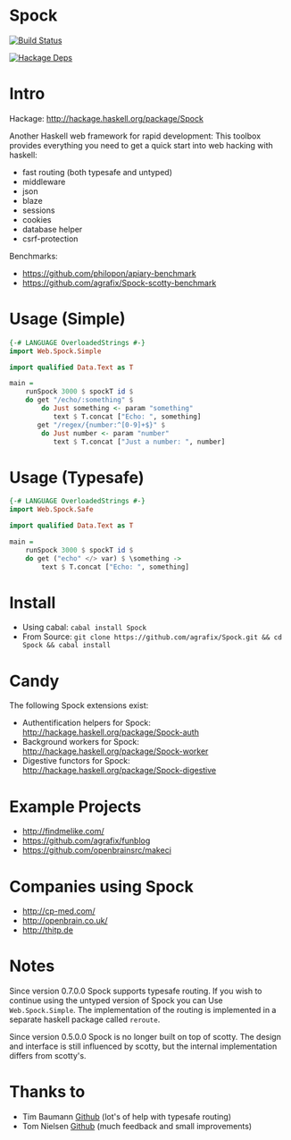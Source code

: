 Spock
=====

[![Build Status](https://travis-ci.org/agrafix/Spock.svg)](https://travis-ci.org/agrafix/Spock)

[![Hackage Deps](https://img.shields.io/hackage-deps/v/Spock.svg)](http://packdeps.haskellers.com/reverse/Spock)

# Intro

Hackage: http://hackage.haskell.org/package/Spock

Another Haskell web framework for rapid development: This toolbox provides
everything you need to get a quick start into web hacking with haskell:

* fast routing (both typesafe and untyped)
* middleware
* json
* blaze
* sessions
* cookies
* database helper
* csrf-protection

Benchmarks:

* https://github.com/philopon/apiary-benchmark
* https://github.com/agrafix/Spock-scotty-benchmark

# Usage (Simple)

```haskell
{-# LANGUAGE OverloadedStrings #-}
import Web.Spock.Simple

import qualified Data.Text as T

main =
	runSpock 3000 $ spockT id $
    do get "/echo/:something" $
        do Just something <- param "something"
           text $ T.concat ["Echo: ", something]
       get "/regex/{number:^[0-9]+$}" $
        do Just number <- param "number"
           text $ T.concat ["Just a number: ", number]
```

# Usage (Typesafe)

```haskell
{-# LANGUAGE OverloadedStrings #-}
import Web.Spock.Safe

import qualified Data.Text as T

main =
    runSpock 3000 $ spockT id $
    do get ("echo" </> var) $ \something ->
        text $ T.concat ["Echo: ", something]
```

# Install

* Using cabal: `cabal install Spock`
* From Source: `git clone https://github.com/agrafix/Spock.git && cd Spock && cabal install`

# Candy

The following Spock extensions exist:

* Authentification helpers for Spock: http://hackage.haskell.org/package/Spock-auth
* Background workers for Spock: http://hackage.haskell.org/package/Spock-worker
* Digestive functors for Spock: http://hackage.haskell.org/package/Spock-digestive

# Example Projects

* http://findmelike.com/
* https://github.com/agrafix/funblog
* https://github.com/openbrainsrc/makeci

# Companies using Spock

* http://cp-med.com/
* http://openbrain.co.uk/
* http://thitp.de

# Notes

Since version 0.7.0.0 Spock supports typesafe routing. If you wish to continue using the untyped version of Spock you can Use `Web.Spock.Simple`. The implementation of the routing is implemented in a separate haskell package called `reroute`.

Since version 0.5.0.0 Spock is no longer built on top of scotty. The
design and interface is still influenced by scotty, but the internal
implementation differs from scotty's.

# Thanks to

* Tim Baumann [Github](https://github.com/timjb) (lot's of help with typesafe routing)
* Tom Nielsen [Github](https://github.com/glutamate)  (much feedback and small improvements)
